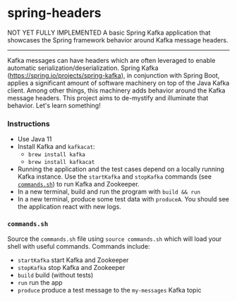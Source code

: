 # spring-headers

NOT YET FULLY IMPLEMENTED A basic Spring Kafka application that showcases the Spring framework behavior around Kafka
message headers.

---

Kafka messages can have headers which are often leveraged to enable automatic serialization/deserialization. Spring 
Kafka (<https://spring.io/projects/spring-kafka>), in conjunction with Spring Boot, applies a significant amount of 
software machinery on top of the Java Kafka client. Among other things, this machinery adds behavior around the Kafka 
message headers. This project aims to de-mystify and illuminate that behavior. Let's learn something!    

### Instructions

* Use Java 11
* Install Kafka and `kafkacat`:
  * `brew install kafka`
  * `brew install kafkacat`
* Running the application and the test cases depend on a locally running Kafka instance. Use the `startKafka` and 
  `stopKafka` commands (see [`commands.sh`](#commandssh)) to run Kafka and Zookeeper.
* In a new terminal, build and run the program with `build && run`
* In a new terminal, produce some test data with `produceA`. You should see the application react with new logs.

### `commands.sh`

Source the `commands.sh` file using `source commands.sh` which will load your shell with useful 
commands. Commands include:

  * `startKafka` start Kafka and Zookeeper
  * `stopKafka` stop Kafka and Zookeeper
  * `build` build (without tests)
  * `run` run the app
  * `produce` produce a test message to the `my-messages` Kafka topic 
